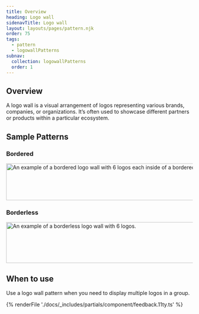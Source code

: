 ```yaml
---
title: Overview
heading: Logo wall
sidenavTitle: Logo wall
layout: layouts/pages/pattern.njk
order: 75
tags:
  - pattern
  - logowallPatterns
subnav:
  collection: logowallPatterns
  order: 1
---
```


<script type="module" data-helmet>
  import '@rhds/elements/lib/elements/rh-context-picker/rh-context-picker.js';
</script>

## Overview

A logo wall is a visual arrangement of logos representing various brands, companies, or organizations. It’s often used to showcase different partners or products within a particular ecosystem.

## Sample Patterns

<div class="grid">
  <div>
    <h3>Bordered</h3>
    <uxdot-example width-adjustment="1010px">
      <img src="./overview-sample-bordered.avif"
      alt="An example of a bordered logo wall with 6 logos each inside of a bordered container."
      width="1020"
      height="99"
      loading="lazy">
    </uxdot-example>
  </div>
  <div>
    <h3>Borderless</h3>
    <uxdot-example width-adjustment="1010px">
      <img src="./overview-sample-borderless.avif"
      alt="An example of a borderless logo wall with 6 logos."
      width="1113"
      height="110"
      loading="lazy">
    </uxdot-example>
  </div>
</div>

## When to use

Use a logo wall pattern when you need to display multiple logos in a group.

{% renderFile './docs/_includes/partials/component/feedback.11ty.ts' %}
